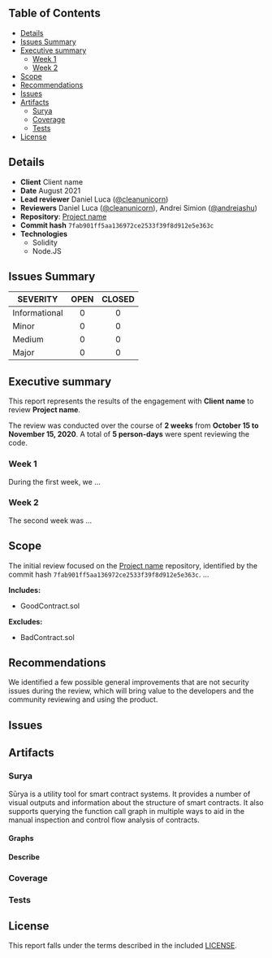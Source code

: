 

## Table of Contents
 - [Details](#details)
 - [Issues Summary](#issues-summary)
 - [Executive summary](#executive-summary)
     - [Week 1](#week-1)
     - [Week 2](#week-2)
 - [Scope](#scope)
 - [Recommendations](#recommendations)
 - [Issues](#issues)
 - [Artifacts](#artifacts)
     - [Surya](#surya)
     - [Coverage](#coverage)
     - [Tests](#tests)
 - [License](#license)


## Details

- **Client** Client name
- **Date** August 2021
- **Lead reviewer** Daniel Luca ([@cleanunicorn](https://twitter.com/cleanunicorn))
- **Reviewers** Daniel Luca ([@cleanunicorn](https://twitter.com/cleanunicorn)), Andrei Simion ([@andreiashu](https://twitter.com/andreiashu))
- **Repository**: [Project name](git@github.com:HaloDAO/token-bridge.git)
- **Commit hash** `7fab901ff5aa136972ce2533f39f8d912e5e363c`
- **Technologies**
  - Solidity
  - Node.JS

## Issues Summary

| SEVERITY       |    OPEN    |    CLOSED    |
|----------------|:----------:|:------------:|
|  Informational  |  0  |  0  |
|  Minor  |  0  |  0  |
|  Medium  |  0  |  0  |
|  Major  |  0  |  0  |

## Executive summary

This report represents the results of the engagement with **Client name** to review **Project name**.

The review was conducted over the course of **2 weeks** from **October 15 to November 15, 2020**. A total of **5 person-days** were spent reviewing the code.

### Week 1

During the first week, we ...

### Week 2

The second week was ...

## Scope

The initial review focused on the [Project name](git@github.com:HaloDAO/token-bridge.git) repository, identified by the commit hash `7fab901ff5aa136972ce2533f39f8d912e5e363c`. ...

<!-- We focused on manually reviewing the codebase, searching for security issues such as, but not limited to, re-entrancy problems, transaction ordering, block timestamp dependency, exception handling, call stack depth limitation, integer overflow/underflow, self-destructible contracts, unsecured balance, use of origin, costly gas patterns, architectural problems, code readability. -->

**Includes:**
- GoodContract.sol

**Excludes:**
- BadContract.sol

## Recommendations

We identified a few possible general improvements that are not security issues during the review, which will bring value to the developers and the community reviewing and using the product.

<!-- ### Increase the number of tests

A good rule of thumb is to have 100% test coverage. This does not guarantee the lack of security problems, but it means that the desired functionality behaves as intended. The negative tests also bring a lot of value because not allowing some actions to happen is also part of the desired behavior.

-->

<!-- ### Set up Continuous Integration

Use one of the platforms that offer Continuous Integration services and implement a list of actions that compile, test, run coverage and create alerts when the pipeline fails.

Because the repository is hosted on GitHub, the most painless way to set up the Continuous Integration is through [GitHub Actions](https://docs.github.com/en/free-pro-team@latest/actions).

Setting up the workflow can start based on this example template.


```yml
name: Continuous Integration

on:
  push:
    branches: [master]
  pull_request:
    branches: [master]

jobs:
  build:
    name: Build and test
    runs-on: ubuntu-latest
    strategy:
      matrix:
        node-version: [12.x]
    steps:
    - uses: actions/checkout@v2
    - name: Use Node.js ${{ matrix.node-version }}
      uses: actions/setup-node@v1
      with:
        node-version: ${{ matrix.node-version }}
    - run: npm ci
    - run: cp ./config.sample.js ./config.js
    - run: npm test

  coverage:
    name: Coverage
    needs: build
    runs-on: ubuntu-latest
    strategy:
      matrix:
        node-version: [12.x]
    steps:
    - uses: actions/checkout@v2
    - name: Use Node.js ${{ matrix.node-version }}
      uses: actions/setup-node@v1
      with:
        node-version: ${{ matrix.node-version }}
    - run: npm ci
    - run: cp ./config.sample.js ./config.js
    - run: npm run coverage
    - uses: actions/upload-artifact@v2
      with:
        name: Coverage ${{ matrix.node-version }}
        path: |
          coverage/
```

This CI template activates on pushes and pull requests on the **master** branch.

```yml
on:
  push:
    branches: [master]
  pull_request:
    branches: [master]
```

It uses an [Ubuntu Docker](https://hub.docker.com/_/ubuntu) image as a base for setting up the project.

```yml
    runs-on: ubuntu-latest
```

Multiple Node.js versions can be used to check integration. However, because this is not primarily a Node.js project, multiple versions don't provide added value.

```yml
    strategy:
      matrix:
        node-version: [12.x]
```

A script item should be added in the `scripts` section of [package.json](./code/package.json) that runs all tests.

```json
{
   "script": {
      "test": "buidler test"
   }
}
```

This can then be called by running `npm test` after setting up the dependencies with `npm ci`.

If any hidden variables need to be defined, you can set them up in a local version of `./config.sample.js` (locally named `./config.js`). If you decide to do that, you should also add `./config.js` in `.gitignore` to make sure no hidden variables are pushed to the public repository. The sample config file `./config.sample.js` should be sufficient to pass the test suite.

```yml
    steps:
    - uses: actions/checkout@v2
    - name: Use Node.js ${{ matrix.node-version }}
      uses: actions/setup-node@v1
      with:
        node-version: ${{ matrix.node-version }}
    - run: npm ci
    - run: cp ./config.sample.js ./config.js
    - run: npm test
```

You can also choose to run coverage and upload the generated artifacts.

```yml
    - run: npm run coverage
    - uses: actions/upload-artifact@v2
      with:
        name: Coverage ${{ matrix.node-version }}
        path: |
          coverage/
```

At the moment, checking the artifacts is not [that](https://github.community/t/browsing-artifacts/16954) [easy](https://github.community/t/need-clarification-on-github-actions/16027/2), because one needs to download the zip archive, unpack it and check it. However, the coverage can be checked in the **Actions** section once it's set up.

-->

<!-- ### Contract size

The contracts are dangerously close to the hard limit defined by [EIP-170](https://eips.ethereum.org/EIPS/eip-170), specifically **24676 bytes**.

Depending on the Solidity compiler version and the optimization runs, the contract size might increase over the hard limit. As stated in [the Solidity documentation](https://solidity.readthedocs.io/en/latest/using-the-compiler.html#using-the-commandline-compiler), increasing the number of optimizer runs increases the contract size.

> If you want the initial contract deployment to be cheaper and the later function executions to be more expensive, set it to `--optimize-runs=1`. If you expect many transactions and do not care for higher deployment cost and output size, set `--optimize-runs` to a high number.

Even if you remove the unused internal functions, it will not reduce the contract size because the Solidity compiler shakes that unused code out of the generated bytecode.

#### DELEGATECALL approach

Another way to improve contract size is by breaking them into multiple smaller contracts, grouped by functionality and using `DELEGATECALL` to execute that code. A standard that defines code splitting and selective code upgrade is the [EIP-2535 Diamond Standard](https://eips.ethereum.org/EIPS/eip-2535), which is an extension of [Transparent Contract Standard](https://github.com/ethereum/EIPs/blob/master/EIPS/eip-1538.md). A detailed explanation, documentation and implementations can be found in the [EIP-2535](https://eips.ethereum.org/EIPS/eip-2535). However, the current EIP is in **Draft** status, which means the interface, implementation, and overall architecture might change. Another thing to keep in mind is that using this pattern increases the gas cost. -->

## Issues


## Artifacts

### Surya

Sūrya is a utility tool for smart contract systems. It provides a number of visual outputs and information about the structure of smart contracts. It also supports querying the function call graph in multiple ways to aid in the manual inspection and control flow analysis of contracts.

<!-- **Contracts Description Table**

```text
surya mdreport report.md Contract.sol
```

-->

#### Graphs

<!-- ***Contract***

```text
surya graph Contract.sol | dot -Tpng > ./static/Contract_graph.png
```

![Contract Graph](./static/Contract_graph.png)

```text
surya inheritance Contract.sol | dot -Tpng > ./static/Contract_inheritance.png
```

![Contract Inheritance](./static/Contract_inheritance.png)

```text
Use Solidity Visual Auditor
```

![Contract UML](./static/Contract_uml.png) -->

#### Describe

<!-- ```text
$ npx surya describe ./Contract.sol
``` -->

### Coverage

<!-- ```text
$ npm run coverage
``` -->

### Tests

<!-- ```text
$ npx buidler test
``` -->

## License

This report falls under the terms described in the included [LICENSE](./LICENSE).

<link rel="stylesheet" href="./style/print.css"/>
